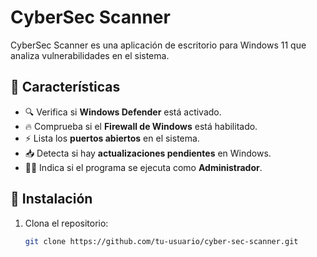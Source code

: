 # CyberSec Scanner

CyberSec Scanner es una aplicación de escritorio para Windows 11 que analiza vulnerabilidades en el sistema.

## 📌 Características
- 🔍 Verifica si **Windows Defender** está activado.
- 🔥 Comprueba si el **Firewall de Windows** está habilitado.
- ⚡ Lista los **puertos abiertos** en el sistema.
- 📥 Detecta si hay **actualizaciones pendientes** en Windows.
- 👨‍💻 Indica si el programa se ejecuta como **Administrador**.

## 🚀 Instalación
1. Clona el repositorio:
   ```sh
   git clone https://github.com/tu-usuario/cyber-sec-scanner.git